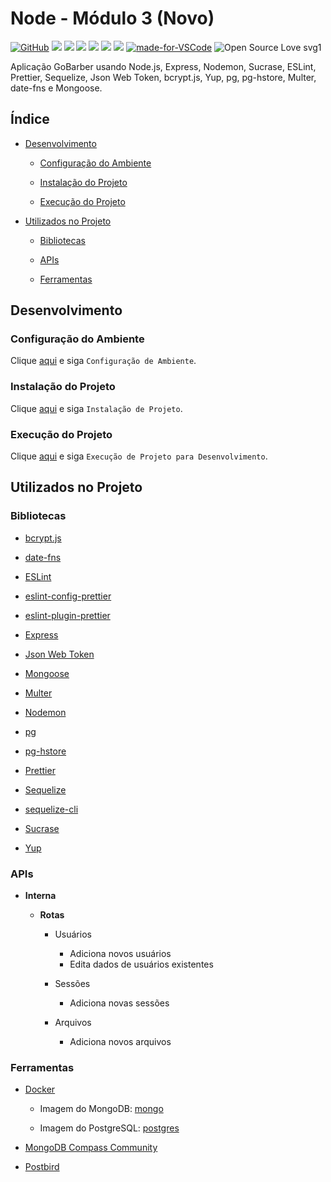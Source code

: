 # Node - Módulo 3 (Novo)

[![GitHub](https://img.shields.io/github/license/mashape/apistatus.svg)](https://github.com/osvaldokalvaitir/node-modulo3-novo/blob/master/LICENSE)
![](https://img.shields.io/github/package-json/v/osvaldokalvaitir/node-modulo3-novo.svg)
![](https://img.shields.io/github/last-commit/osvaldokalvaitir/node-modulo3-novo.svg?color=red)
![](https://img.shields.io/github/languages/top/osvaldokalvaitir/node-modulo3-novo.svg?color=yellow)
![](https://img.shields.io/github/languages/count/osvaldokalvaitir/node-modulo3-novo.svg?color=lightgrey)
![](https://img.shields.io/github/languages/code-size/osvaldokalvaitir/node-modulo3-novo.svg)
![](https://img.shields.io/github/repo-size/osvaldokalvaitir/node-modulo3-novo.svg?color=blueviolet)
[![made-for-VSCode](https://img.shields.io/badge/Made%20for-VSCode-1f425f.svg)](https://code.visualstudio.com/)
![Open Source Love svg1](https://badges.frapsoft.com/os/v1/open-source.svg?v=103)

Aplicação GoBarber usando Node.js, Express, Nodemon, Sucrase, ESLint, Prettier, Sequelize, Json Web Token, bcrypt.js, Yup, pg, pg-hstore, Multer, date-fns e Mongoose.

## Índice

- [Desenvolvimento](#desenvolvimento)

  - [Configuração do Ambiente](#configuração-do-ambiente)

  - [Instalação do Projeto](#instalação-do-projeto)

  - [Execução do Projeto](#execução-do-projeto)

- [Utilizados no Projeto](#utilizados-no-projeto)

  - [Bibliotecas](#bibliotecas)

  - [APIs](#apis) 

  - [Ferramentas](#ferramentas)

## Desenvolvimento

### Configuração do Ambiente

Clique [aqui](https://github.com/osvaldokalvaitir/projects-settings/blob/master/README.md) e siga `Configuração de Ambiente`.

### Instalação do Projeto

Clique [aqui](https://github.com/osvaldokalvaitir/projects-settings/blob/master/nodejs/nodejs.md) e siga `Instalação de Projeto`.

### Execução do Projeto

Clique [aqui](https://github.com/osvaldokalvaitir/projects-settings/blob/master/nodejs/nodejs.md) e siga `Execução de Projeto para Desenvolvimento`.

## Utilizados no Projeto

### Bibliotecas

- [bcrypt.js](https://github.com/osvaldokalvaitir/projects-settings/blob/master/nodejs/libs/bcryptjs.md)

- [date-fns](https://github.com/osvaldokalvaitir/projects-settings/blob/master/nodejs/libs/date-fns.md)

- [ESLint](https://github.com/osvaldokalvaitir/projects-settings/blob/master/nodejs/libs/eslint.md)

- [eslint-config-prettier](https://github.com/osvaldokalvaitir/projects-settings/blob/master/nodejs/libs/eslint-config-prettier.md)

- [eslint-plugin-prettier](https://github.com/osvaldokalvaitir/projects-settings/blob/master/nodejs/libs/eslint-plugin-prettier.md)

- [Express](https://github.com/osvaldokalvaitir/projects-settings/blob/master/nodejs/libs/express.md)

- [Json Web Token](https://github.com/osvaldokalvaitir/projects-settings/blob/master/nodejs/libs/jsonwebtoken.md)

- [Mongoose](https://github.com/osvaldokalvaitir/projects-settings/blob/master/nodejs/libs/mongoose.md)

- [Multer](https://github.com/osvaldokalvaitir/projects-settings/blob/master/nodejs/libs/multer.md)

- [Nodemon](https://github.com/osvaldokalvaitir/projects-settings/blob/master/nodejs/libs/nodemon.md)

- [pg](https://github.com/osvaldokalvaitir/projects-settings/blob/master/nodejs/libs/pg.md)

- [pg-hstore](https://github.com/osvaldokalvaitir/projects-settings/blob/master/nodejs/libs/pg-hstore.md)

- [Prettier](https://github.com/osvaldokalvaitir/projects-settings/blob/master/nodejs/libs/prettier.md)

- [Sequelize](https://github.com/osvaldokalvaitir/projects-settings/blob/master/nodejs/libs/sequelize.md)

- [sequelize-cli](https://github.com/osvaldokalvaitir/projects-settings/blob/master/nodejs/libs/sequelize-cli.md)

- [Sucrase](https://github.com/osvaldokalvaitir/projects-settings/blob/master/nodejs/libs/sucrase.md)

- [Yup](https://github.com/osvaldokalvaitir/projects-settings/blob/master/nodejs/libs/yup.md)

### APIs

- **Interna**

  - **Rotas**

    - Usuários

      - Adiciona novos usuários
      - Edita dados de usuários existentes

    - Sessões

      - Adiciona novas sessões

    - Arquivos

      - Adiciona novos arquivos

### Ferramentas

- [Docker](https://github.com/osvaldokalvaitir/projects-settings/blob/master/virtualization/docker/docker.md)

  - Imagem do MongoDB: [mongo](https://github.com/osvaldokalvaitir/projects-settings/blob/master/virtualization/docker/images/mongo.md)

  - Imagem do PostgreSQL: [postgres](https://github.com/osvaldokalvaitir/projects-settings/blob/master/virtualization/docker/images/postgres.md)

- [MongoDB Compass Community](https://github.com/osvaldokalvaitir/projects-settings/blob/master/database/mongodb/mongodb-compass-community.md)

- [Postbird](https://github.com/osvaldokalvaitir/projects-settings/blob/master/database/postgresql/postbird.md)